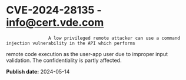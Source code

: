 # CVE-2024-28135 - info@cert.vde.com


	
		
		
	
	
		
			
				
					

	
		
		
	
	
		


			
				
					A low privileged remote attacker can use a command injection vulnerability in the API which performs
remote code execution as the user-app user due to improper input validation. The confidentiality is partly affected.









				


			


		


	


**Publish date:** 2024-05-14
